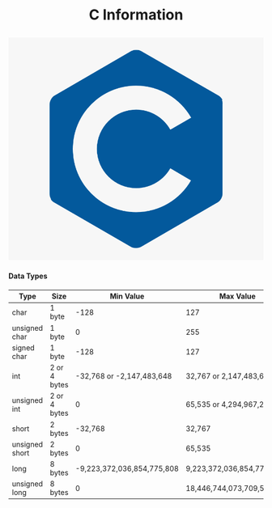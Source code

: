 # <p align="center"> C Information </p>

<img src="https://github.com/colo1701/holodeck/blob/main/images/c_logo.png" alt="I should be an image... =(">

#### Data Types  
Type | Size | Min Value | Max Value  
--- | --- | --- | --- 
char | 1 byte | -128 | 127  
unsigned char | 1 byte | 0 | 255 
signed char | 1 byte | -128 | 127 
int | 2 or 4 bytes | -32,768 or -2,147,483,648 | 32,767 or 2,147,483,647 
unsigned int | 2 or 4 bytes | 0 | 65,535 or 4,294,967,295
short | 2 bytes | -32,768 | 32,767
unsigned short | 2 bytes | 0 | 65,535
long | 8 bytes | -9,223,372,036,854,775,808 | 9,223,372,036,854,775,807
unsigned long | 8 bytes | 0 | 18,446,744,073,709,551,615
